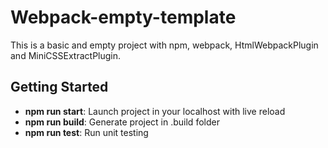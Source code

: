 # Webpack-empty-template

This is a basic and empty project with npm, webpack, HtmlWebpackPlugin and MiniCSSExtractPlugin.

## Getting Started

* **npm run start**: Launch project in your localhost with live reload
* **npm run build**: Generate project in .build folder
* **npm run test**: Run unit testing
